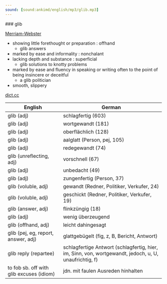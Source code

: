 ```yaml
---
sound: [sound:ankimd/english/mp3/glib.mp3]
---
```


\### glib

[Merriam-Webster](https://www.merriam-webster.com/dictionary/glib)

- showing little forethought or preparation : offhand
    - glib answers
- marked by ease and informality : nonchalant
- lacking depth and substance : superficial
    - glib solutions to knotty problems
- marked by ease and fluency in speaking or writing often to the point of being insincere or deceitful
    - a glib politician
- smooth, slippery

[dict.cc](https://www.dict.cc/glib)

| English        | German       |
| -------------- | ------------ |
| glib (adj) | schlagfertig (603) |
| glib (adj) | wortgewandt (181) |
| glib (adj) | oberflächlich (128) |
| glib (adj) | aalglatt (Person, pej, 105) |
| glib (adj) | redegewandt (74) |
| glib (unreflecting, adj) | vorschnell (67) |
| glib (adj) | unbedacht (49) |
| glib (adj) | zungenfertig (Person, 37) |
| glib (voluble, adj) | gewandt (Redner, Politiker, Verkufer, 24) |
| glib (voluble, adj) | geschickt (Redner, Politiker, Verkufer, 19) |
| glib (answer, adj) | flinkzüngig (18) |
| glib (adj) | wenig überzeugend |
| glib (offhand, adj) | leicht dahingesagt |
| glib (pej, eg, report, answer, adj) | glattgebügelt (fig, z, B, Bericht, Antwort) |
| glib reply (repartee) | schlagfertige Antwort (schlagfertig, hier, im, Sinn, von, wortgewandt, jedoch, u, U, unaufrichtig, f) |
| to fob sb. off with glib excuses (idiom) | jdn. mit faulen Ausreden hinhalten |
